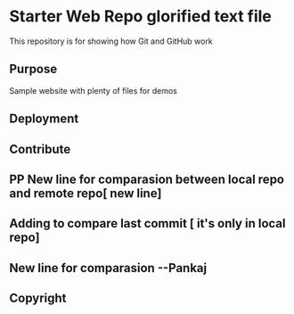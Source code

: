 # Starter Web Repo glorified text file

This repository is for showing how Git and GitHub work

## Purpose

Sample website with plenty of files for demos

## Deployment
## Contribute
## PP New line for comparasion between local repo and remote repo[ new line]
## Adding to compare last commit [ it's only in local repo]
## New line for comparasion --Pankaj
## Copyright 